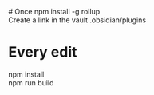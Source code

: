 # Once
npm install -g rollup   
Create a link in the vault .obsidian/plugins

# Every edit
npm install  
npm run build  


